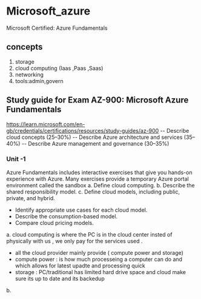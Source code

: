 # Microsoft_azure
Microsoft Certified: Azure Fundamentals

## concepts 
1. storage
2. cloud computing (Iaas ,Paas ,Saas)
3. networking
4. tools:admin,govern

## Study guide for Exam AZ-900: Microsoft Azure Fundamentals
https://learn.microsoft.com/en-gb/credentials/certifications/resources/study-guides/az-900
-- Describe cloud concepts (25–30%)
-- Describe Azure architecture and services (35–40%)
-- Describe Azure management and governance (30–35%)

### Unit -1
Azure Fundamentals includes interactive exercises that give you hands-on experience with Azure. Many exercises provide a temporary Azure portal environment called the sandbox
a. Define cloud computing.
b. Describe the shared responsibility model.
c. Define cloud models, including public, private, and hybrid.
- Identify appropriate use cases for each cloud model.
- Describe the consumption-based model.
- Compare cloud pricing models.

a. cloud computing is where the PC is in the cloud center insted of physically with us , we only pay for the services used .
- all the cloud provider mainly provide ( compute power and storage)
- compute power : is how much processeing a computer can do and which allows for latest upadte and processing quick
- storage : PC/traditional  has limited hard drive space and cloud make sure its up to date and its backedup

b. 
  

